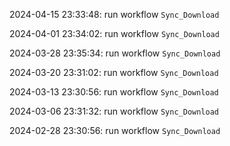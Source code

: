 2024-04-15 23:33:48: run workflow `Sync_Download` 

2024-04-01 23:34:02: run workflow `Sync_Download` 

2024-03-28 23:35:34: run workflow `Sync_Download` 

2024-03-20 23:31:02: run workflow `Sync_Download` 

2024-03-13 23:30:56: run workflow `Sync_Download` 

2024-03-06 23:31:32: run workflow `Sync_Download` 

2024-02-28 23:30:56: run workflow `Sync_Download` 


